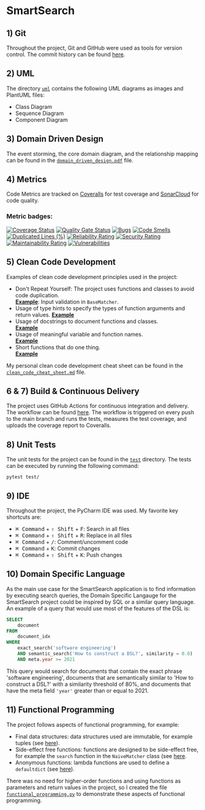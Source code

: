 # SmartSearch

## 1) Git

Throughout the project, Git and GitHub were used as tools for version control.
The commit history can be found [here](https://github.com/bogdankostic/SmartSearch/commits/main/).

## 2) UML

The directory [`uml`](https://github.com/bogdankostic/SmartSearch/tree/main/uml) contains the following UML
diagrams as images and PlantUML files:

- Class Diagram
- Sequence Diagram
- Component Diagram

## 3) Domain Driven Design

The event storming, the core domain diagram, and the relationship mapping can be found in the
[`domain_driven_design.pdf`](https://github.com/bogdankostic/SmartSearch/blob/main/domain_driven_design.pdf) file.

## 4) Metrics

Code Metrics are tracked on [Coveralls](https://coveralls.io/github/bogdankostic/SmartSearch) for test coverage
and [SonarCloud](https://sonarcloud.io/project/overview?id=bogdankostic_SmartSearch) for code quality.

### Metric badges:

[![Coverage Status](https://coveralls.io/repos/github/bogdankostic/SmartSearch/badge.svg?branch=main)](https://coveralls.io/github/bogdankostic/SmartSearch?branch=main)
[![Quality Gate Status](https://sonarcloud.io/api/project_badges/measure?project=bogdankostic_SmartSearch&metric=alert_status)](https://sonarcloud.io/summary/new_code?id=bogdankostic_SmartSearch)
[![Bugs](https://sonarcloud.io/api/project_badges/measure?project=bogdankostic_SmartSearch&metric=bugs)](https://sonarcloud.io/summary/new_code?id=bogdankostic_SmartSearch)
[![Code Smells](https://sonarcloud.io/api/project_badges/measure?project=bogdankostic_SmartSearch&metric=code_smells)](https://sonarcloud.io/summary/new_code?id=bogdankostic_SmartSearch)
[![Duplicated Lines (%)](https://sonarcloud.io/api/project_badges/measure?project=bogdankostic_SmartSearch&metric=duplicated_lines_density)](https://sonarcloud.io/summary/new_code?id=bogdankostic_SmartSearch)
[![Reliability Rating](https://sonarcloud.io/api/project_badges/measure?project=bogdankostic_SmartSearch&metric=reliability_rating)](https://sonarcloud.io/summary/new_code?id=bogdankostic_SmartSearch)
[![Security Rating](https://sonarcloud.io/api/project_badges/measure?project=bogdankostic_SmartSearch&metric=security_rating)](https://sonarcloud.io/summary/new_code?id=bogdankostic_SmartSearch)
[![Maintainability Rating](https://sonarcloud.io/api/project_badges/measure?project=bogdankostic_SmartSearch&metric=sqale_rating)](https://sonarcloud.io/summary/new_code?id=bogdankostic_SmartSearch)
[![Vulnerabilities](https://sonarcloud.io/api/project_badges/measure?project=bogdankostic_SmartSearch&metric=vulnerabilities)](https://sonarcloud.io/summary/new_code?id=bogdankostic_SmartSearch)

## 5) Clean Code Development

Examples of clean code development principles used in the project:

- Don't Repeat Yourself: The project uses functions and classes to avoid code duplication.  
  [**Example**](https://github.com/bogdankostic/SmartSearch/blob/5831045bd9997aa53ea210123ad02be4a78dd47d/src/matchers/base.py#L25):
  Input validation in `BaseMatcher`.
- Usage of type hints to specify the types of function arguments and return values.
  [**Example**](https://github.com/bogdankostic/SmartSearch/blob/5831045bd9997aa53ea210123ad02be4a78dd47d/src/matchers/boyer_moore.py#L21)
- Usage of docstrings to document functions and classes.  
  [**Example**](https://github.com/bogdankostic/SmartSearch/blob/5831045bd9997aa53ea210123ad02be4a78dd47d/src/matchers/naive.py#L18)
- Usage of meaningful variable and function names.  
  [**Example**](https://github.com/bogdankostic/SmartSearch/blob/de067c87c02faebf42dcb562c5f0f391dcbe2ab2/src/matchers/boyer_moore.py#L50)
- Short functions that do one thing.  
  [**Example**](https://github.com/bogdankostic/SmartSearch/blob/5831045bd9997aa53ea210123ad02be4a78dd47d/src/matchers/boyer_moore.py#L76)

My personal clean code development cheat sheet can be found in
the [`clean_code_cheat_sheet.md`](https://github.com/bogdankostic/SmartSearch/blob/main/clean_code_cheat_sheet.md) file.

## 6 & 7) Build & Continuous Delivery

The project uses GitHub Actions for continuous integration and delivery. The workflow can be found
[here](https://github.com/bogdankostic/SmartSearch/blob/main/.github/workflows/build.yml). The workflow is triggered
on every push to the main branch and runs the tests, measures the test coverage, and uploads the coverage report to
Coveralls.

## 8) Unit Tests

The unit tests for the project can be found in the [`test`](https://github.com/bogdankostic/SmartSearch/tree/main/test)
directory.
The tests can be executed by running the following command:

```
pytest test/
```

## 9) IDE

Throughout the project, the PyCharm IDE was used. My favorite key shortcuts are:

- <kbd>⌘ Command</kbd> + <kbd>⇧ Shift</kbd> + <kbd>F</kbd>: Search in all files
- <kbd>⌘ Command</kbd> + <kbd>⇧ Shift</kbd> + <kbd>R</kbd>: Replace in all files
- <kbd>⌘ Command</kbd> + <kbd>/</kbd>: Comment/uncomment code
- <kbd>⌘ Command</kbd> + <kbd>K</kbd>: Commit changes
- <kbd>⌘ Command</kbd> + <kbd>⇧ Shift</kbd> + <kbd>K</kbd>: Push changes


## 10) Domain Specific Language

As the main use case for the SmartSearch application is to find information by executing search queries,
the Domain Specific Langauge for the SmartSearch project could be inspired by SQL or a similar query language.
An example of a query that would use most of the features of the DSL is:

```sql
SELECT 
    document
FROM 
    document_idx
WHERE 
    exact_search('software engineering')
    AND semantic_search('How to construct a DSL?', similarity = 0.8)
    AND meta.year >= 2021 
```

This query would search for documents that contain the exact phrase 'software engineering',
documents that are semantically similar to 'How to construct a DSL?' with a similarity threshold of 80%,
and documents that have the meta field `'year'` greater than or equal to 2021.

## 11) Functional Programming
The project follows aspects of functional programming, for example:
- Final data structures: data structures used are immutable, for example tuples (see [here](https://github.com/bogdankostic/SmartSearch/blob/90e9db1ce8db1d9f47793ab3f73deb82c3686996/src/matchers/boyer_moore.py#L47)).
- Side-effect free functions: functions are designed to be side-effect free, for example the `search` function in the `NaiveMatcher` class (see [here](https://github.com/bogdankostic/SmartSearch/blob/90e9db1ce8db1d9f47793ab3f73deb82c3686996/src/matchers/naive.py#L17).
- Anonymous functions: lambda functions are used to define a `defaultdict` (see [here](https://github.com/bogdankostic/SmartSearch/blob/90e9db1ce8db1d9f47793ab3f73deb82c3686996/src/matchers/boyer_moore.py#L87)).

There was no need for higher-order functions and using functions as parameters and return values in the project, so I 
created the file [`functional_programming.py`](https://github.com/bogdankostic/SmartSearch/blob/main/functional_programming.py)
to demonstrate these aspects of functional programming.
